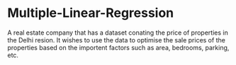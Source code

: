 # Multiple-Linear-Regression
A real estate company that has a dataset conating the price of properties in the Delhi resion. It wishes to use the data to optimise the sale prices of the properties based on the importent factors such as area, bedrooms, parking, etc.
